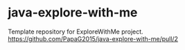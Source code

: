 # java-explore-with-me
Template repository for ExploreWithMe project.
https://github.com/PapaG2015/java-explore-with-me/pull/2